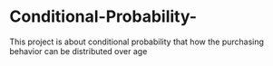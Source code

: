 # Conditional-Probability-
This project is about conditional probability that how the purchasing behavior can be distributed over age
